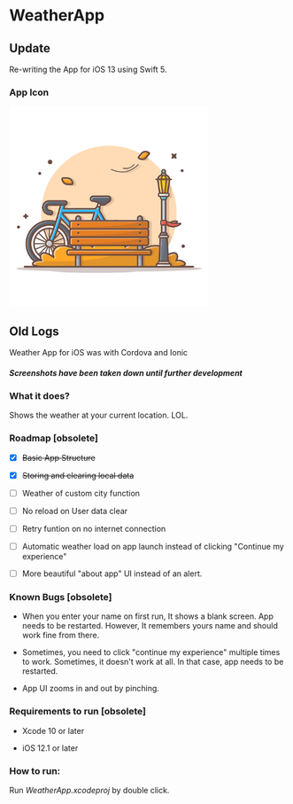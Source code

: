 # WeatherApp

## Update

Re-writing the App for iOS 13 using Swift 5.

### App Icon

<img width='360px' src='WeatherApp/Assets.xcassets/appstore.imageset/appstore.png'>


## Old Logs

Weather App for iOS was with Cordova and Ionic

##### Screenshots have been taken down until further development

<!-- ## Screenshots

| ![5c42c9a554a5f](https://i.loli.net/2019/01/19/5c42c9a554a5f.png) | ![5c42c9b7ec0cc](https://i.loli.net/2019/01/19/5c42c9b7ec0cc.png) | ![5c42c9ccdb0d8](https://i.loli.net/2019/01/19/5c42c9ccdb0d8.png) |
| ----------------------------------------------------------------- | ----------------------------------------------------------------- | ----------------------------------------------------------------- |
| ![5c42c9de3c52a](https://i.loli.net/2019/01/19/5c42c9de3c52a.png) | ![5c42c9f31165c](https://i.loli.net/2019/01/19/5c42c9f31165c.png) | ![5c42ca05d5ca6](https://i.loli.net/2019/01/19/5c42ca05d5ca6.png) | -->

### What it does?

Shows the weather at your current location. LOL.

### Roadmap [obsolete]

- [x] ~~Basic App Structure~~

- [x] ~~Storing and clearing local data~~

- [ ] Weather of custom city function

- [ ] No reload on User data clear

- [ ] Retry funtion on no internet connection

- [ ] Automatic weather load on app launch instead of clicking "Continue my experience"

- [ ] More beautiful "about app" UI instead of an alert.



### Known Bugs [obsolete]

- When you enter your name on first run, It shows a blank screen. App needs to be restarted. However, It remembers yours name and should work fine from there.

- Sometimes, you need to click "continue my experience" multiple times to work. Sometimes, it doesn't work at all. In that case, app needs to be restarted.

- App UI zooms in and out by pinching.



### Requirements to run [obsolete]

- Xcode 10 or later

- iOS 12.1 or later

### How to run:

Run *WeatherApp.xcodeproj* by double click.

